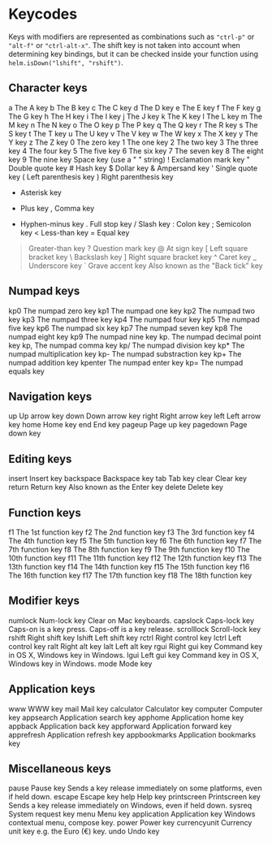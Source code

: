 # Keycodes

Keys with modifiers are represented as combinations such as `"ctrl-p"`
or `"alt-f"` or `"ctrl-alt-x"`. The shift key is not taken into
account when determining key bindings, but it can be checked inside
your function using `helm.isDown("lshift", "rshift")`.

## Character keys

a 	The A key
b 	The B key
c 	The C key
d 	The D key
e 	The E key
f 	The F key
g 	The G key
h 	The H key
i 	The I key
j 	The J key
k 	The K key
l 	The L key
m 	The M key
n 	The N key
o 	The O key
p 	The P key
q 	The Q key
r 	The R key
s 	The S key
t 	The T key
u 	The U key
v 	The V key
w 	The W key
x 	The X key
y 	The Y key
z 	The Z key
0 	The zero key
1 	The one key
2 	The two key
3 	The three key
4 	The four key
5 	The five key
6 	The six key
7 	The seven key
8 	The eight key
9 	The nine key
  	Space key (use a " " string)
! 	Exclamation mark key
" 	Double quote key
\# 	Hash key
$ 	Dollar key
& 	Ampersand key
' 	Single quote key
( 	Left parenthesis key
) 	Right parenthesis key
* 	Asterisk key
+ 	Plus key
, 	Comma key
- 	Hyphen-minus key
. 	Full stop key
/ 	Slash key
: 	Colon key
; 	Semicolon key
< 	Less-than key
= 	Equal key
> 	Greater-than key
? 	Question mark key
@ 	At sign key
[ 	Left square bracket key
\ 	Backslash key
] 	Right square bracket key
^ 	Caret key
_ 	Underscore key
` 	Grave accent key 	Also known as the "Back tick" key

## Numpad keys

kp0 	The numpad zero key
kp1 	The numpad one key
kp2 	The numpad two key
kp3 	The numpad three key
kp4 	The numpad four key
kp5 	The numpad five key
kp6 	The numpad six key
kp7 	The numpad seven key
kp8 	The numpad eight key
kp9 	The numpad nine key
kp. 	The numpad decimal point key
kp, 	The numpad comma key
kp/ 	The numpad division key
kp* 	The numpad multiplication key
kp- 	The numpad substraction key
kp+ 	The numpad addition key
kpenter 	The numpad enter key
kp= 	The numpad equals key

## Navigation keys

up 	Up arrow key
down 	Down arrow key
right 	Right arrow key
left 	Left arrow key
home 	Home key
end 	End key
pageup 	Page up key
pagedown 	Page down key

## Editing keys

insert 	Insert key
backspace 	Backspace key
tab 	Tab key
clear 	Clear key
return 	Return key 	Also known as the Enter key
delete 	Delete key

## Function keys

f1 	The 1st function key
f2 	The 2nd function key
f3 	The 3rd function key
f4 	The 4th function key
f5 	The 5th function key
f6 	The 6th function key
f7 	The 7th function key
f8 	The 8th function key
f9 	The 9th function key
f10 	The 10th function key
f11 	The 11th function key
f12 	The 12th function key
f13 	The 13th function key
f14 	The 14th function key
f15 	The 15th function key
f16 	The 16th function key
f17 	The 17th function key
f18 	The 18th function key

## Modifier keys

numlock 	Num-lock key 	Clear on Mac keyboards.
capslock 	Caps-lock key 	Caps-on is a key press. Caps-off is a key release.
scrolllock 	Scroll-lock key
rshift 	Right shift key
lshift 	Left shift key
rctrl 	Right control key
lctrl 	Left control key
ralt 	Right alt key
lalt 	Left alt key
rgui 	Right gui key 	Command key in OS X, Windows key in Windows.
lgui 	Left gui key 	Command key in OS X, Windows key in Windows.
mode 	Mode key

## Application keys

www 	WWW key
mail 	Mail key
calculator 	Calculator key
computer 	Computer key
appsearch 	Application search key
apphome 	Application home key
appback 	Application back key
appforward 	Application forward key
apprefresh 	Application refresh key
appbookmarks 	Application bookmarks key

## Miscellaneous keys

pause 	Pause key 	Sends a key release immediately on some platforms, even if held down.
escape 	Escape key
help 	Help key
printscreen 	Printscreen key 	Sends a key release immediately on Windows, even if held down.
sysreq 	System request key
menu 	Menu key
application 	Application key 	Windows contextual menu, compose key.
power 	Power key
currencyunit 	Currency unit key 	e.g. the Euro (€) key.
undo 	Undo key
